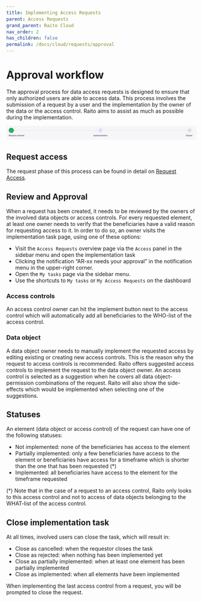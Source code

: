 ```yaml
---
title: Implementing Access Requests
parent: Access Requests
grand_parent: Raito Cloud
nav_order: 2
has_children: false
permalink: /docs/cloud/requests/approval
---
```


# Approval workflow

The approval process for data access requests is designed to ensure that only authorized users are able to access data. This process involves the submission of a request by a user and the implementation by the owner of the data or the access control. Raito aims to assist as much as possible during the implementation.

![approval.png](/assets/images/cloud/approval.png)

## Request access

The request phase of this process can be found in detail on [Request Access](/docs/cloud/requests/request_access).

## Review and Approval

When a request has been created, it needs to be reviewed by the owners of the involved data objects or access controls. For every requested element, at least one owner needs to verify that the beneficiaries have a valid reason for requesting access to it. In order to do so, an owner visits the implementation task page, using one of these options:

- Visit the `Access Requests` overview page via the `Access` panel in the sidebar menu and open the implementation task
- Clicking the notification “AR-xx needs your approval” in the notification menu in the upper-right corner.
- Open the `My tasks` page via the sidebar menu.
- Use the shortcuts to  `My tasks` or  `My Access Requests` on the dashboard

### Access controls

An access control owner can hit the implement button next to the access control which will automatically add all beneficiaries to the WHO-list of the access control.

### Data object

A data object owner needs to manually implement the requested access by editing existing or creating new access controls. This is the reason why the request to access controls is recommended. Raito offers suggested access controls to implement the request to the data object owner. An access control is selected as a suggestion when he covers all data object-permission combinations of the request. Raito will also show the side-effects which would be implemented when selecting one of the suggestions.

## Statuses

An element (data object or access control) of the request can have one of the following statuses:

- Not implemented: none of the beneficiaries has access to the element
- Partially implemented: only a few beneficiaries have access to the element or beneficiaries have access for a timeframe which is shorter than the one that has been requested (*)
- Implemented: all beneficiaries have access to the element for the timeframe requested

(*) Note that in the case of a request to an access control, Raito only looks to this access control and not to access of data objects belonging to the WHAT-list of the access control.

## Close implementation task

At all times, involved users can close the task, which will result in:

- Close as cancelled: when the requestor closes the task
- Close as rejected: when nothing has been implemented yet
- Close as partially implemented: when at least one element has been partially implemented
- Close as implemented: when all elements have been implemented

When implementing the last access control from a request, you will be prompted to close the request.
